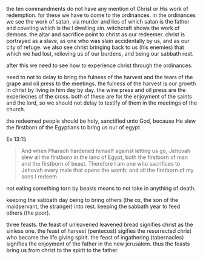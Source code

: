 the ten commandments do not have any mention of Christ or His work of redemption.
for these we have to come to the ordinances. in the ordinances we see the work of 
satan, via murder and lies of which satan is the father and coveting which is the
I dwelling sin. witchcraft shows the work of demons. the altar and sacrifice point 
to christ as our redeemer. christ is portrayed as a slave, as one who was slain accidentally
by us, and as our city of refuge. we also see christ bringing back to us (his enemies)
that which we had lost, relieving us of our burdens, and being our sabbath rest.

after this we need to see how to experience christ through the ordinances.

need to not to delay to bring the fulness of the harvest and the tears of the grape and oil press to the meetings. the fulness of the harvest is our growth in christ by living in him day by day. the wine press and oil press are the experiecnes of the cross. both of these are for the enjoyment of the saints and the lord, so we should not delay to testify of them in the meetings of the church.


the redeemed people should be holy, sanctified unto God, because He slew the firstborn of the Egyptians to bring us our of egypt.

Ex 13:15
> And when Pharaoh hardened himself against letting us go, Jehovah slew all the firstborn in the land of Egypt, both the firstborn of man and the firstborn of beast. Therefore I am one who sacrifices to Jehovah every male that opens the womb; and all the firstborn of my sons I redeem.

not eating something torn by beasts means to not take in anything of death.

keeping the sabbath day being to bring others (the ox, the son of the maidservant, the stranger) into rest. keeping the sabbath year to feed others (the poor).

three feasts. the feast of unleavened leavened bread signifies christ as the sinless one. the feast of harvest (pentecost) sigifies the resurrected christ who became the life giving spirit. the feast of ingathering (tabernacles) signifies the enjoyment of the father in the new jerusalem. thus the feasts bring us from christ to the spirit to the father.
